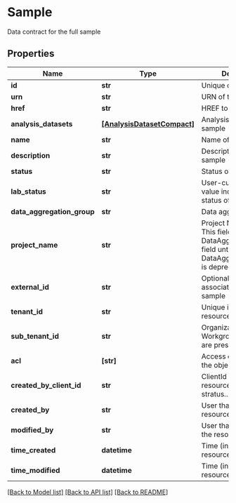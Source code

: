 # Sample

Data contract for the full sample

## Properties
Name | Type | Description | Notes
------------ | ------------- | ------------- | -------------
**id** | **str** | Unique object ID | [optional] 
**urn** | **str** | URN of the object | [optional] 
**href** | **str** | HREF to the object | [optional] 
**analysis_datasets** | [**[AnalysisDatasetCompact]**](AnalysisDatasetCompact.md) | Analysis datasets of the sample | [optional] 
**name** | **str** | Name of the sample | [optional] 
**description** | **str** | Description of the sample | [optional] 
**status** | **str** | Status of the sample | [optional] 
**lab_status** | **str** | User-customizable value indicating the status of the sample | [optional] 
**data_aggregation_group** | **str** | Data aggregation group | [optional] 
**project_name** | **str** | Project Name  Note: This field is an alias of DataAggregationGroup field until DataAggregationGroups is deprecated. | [optional] 
**external_id** | **str** | Optional external ID associated with the sample | [optional] 
**tenant_id** | **str** | Unique identifier for the resource tenant | [optional] 
**sub_tenant_id** | **str** | Organizational or Workgroup ID. If neither are present, User ID. | [optional] 
**acl** | **[str]** | Access control list of the object | [optional] 
**created_by_client_id** | **str** | ClientId that created the resource (bssh, stratus...) | [optional] 
**created_by** | **str** | User that created the resource | [optional] 
**modified_by** | **str** | User that last modified the resource | [optional] 
**time_created** | **datetime** | Time (in UTC) the resource was created | [optional] 
**time_modified** | **datetime** | Time (in UTC) the resource was modified | [optional] 

[[Back to Model list]](../README.md#documentation-for-models) [[Back to API list]](../README.md#documentation-for-api-endpoints) [[Back to README]](../README.md)


